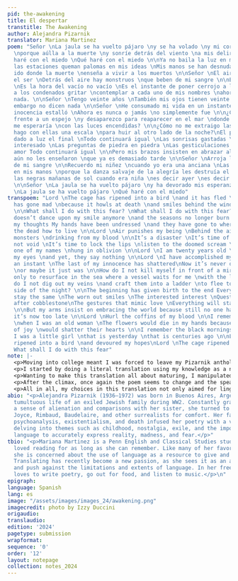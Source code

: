 ```yaml
---
pid: the-awakening
title: El despertar
transtitle: The Awakening
author: Alejandra Pizarnik
translator: Mariana Martinez
poem: "Señor \nLa jaula se ha vuelto pájaro \ny se ha volado \ny mi corazón está loco
  \nporque aúlla a la muerte \ny sonríe detrás del viento \na mis delirios \n\nQué
  haré con el miedo \nQué haré con el miedo \n\nYa no baila la luz en mi sonrisa \nni
  las estaciones queman palomas en mis ideas \nMis manos se han desnudado \ny se han
  ido donde la muerte \nenseña a vivir a los muertos \n\nSeñor \nEl aire me castiga
  el ser \nDetrás del aire hay monstruos \nque beben de mi sangre \n\nEs el desastre
  \nEs la hora del vacío no vacío \nEs el instante de poner cerrojo a los labios \noír
  a los condenados gritar \ncontemplar a cada uno de mis nombres \nahorcados en la
  nada. \n\nSeñor \nTengo veinte años \nTambién mis ojos tienen veinte años \ny sin
  embargo no dicen nada \n\nSeñor \nHe consumado mi vida en un instante \nLa última
  inocencia estalló \nAhora es nunca o jamás \no simplemente fue \n\n¿Cómo no me suicido
  frente a un espejo \ny desaparezco para reaparecer en el mar \ndonde un gran barco
  me esperaría \ncon las luces encendidas? \n\n¿Cómo no me extraigo las venas \ny
  hago con ellas una escala \npara huir al otro lado de la noche?\nEl principio ha
  dado a luz el final \nTodo continuará igual \nLas sonrisas gastadas \nEl interés
  interesado \nLas preguntas de piedra en piedra \nLas gesticulaciones que remedan
  amor Todo continuará igual \n\nPero mis brazos insisten en abrazar al mundo porque
  aún no les enseñaron \nque ya es demasiado tarde \n\nSeñor \nArroja los féretros
  de mi sangre \n\nRecuerdo mi niñez \ncuando yo era una anciana \nLas flores morían
  en mis manos \nporque la danza salvaje de la alegría les destruía el corazón \n\nRecuerdo
  las negras mañanas de sol cuando era niña \nes decir ayer \nes decir hace siglos
  \n\nSeñor \nLa jaula se ha vuelto pájaro \ny ha devorado mis esperanzas \n\nSeñor
  \nLa jaula se ha vuelto pájaro \nQué haré con el miedo"
transpoem: "Lord \nThe cage has ripened into a bird \nand it has fled \nand my heart
  has gone mad \nbecause it howls at death \nand smiles behind the wind \nto my ravings
  \n\nWhat shall I do with this fear? \nWhat shall I do with this fear? \n\nLight
  doesn’t dance upon my smile anymore \nand the seasons no longer burn doves into
  my thoughts My hands have been undressed \nand they have gone to where death \nteaches
  the dead how to live \n\nLord \nAir punishes my being \nBehind the air there are
  monsters \ndrinking from my blood \n\nIt’s a disaster \nIt’s time of the emptiness
  not void \nIt’s time to lock the lips \nlisten to the doomed scream \nmuse on each
  one of my names \nhung in oblivion \n\nLord \nI am twenty years old \nAnd so are
  my eyes \nand yet, they say nothing \n\nLord \nI have accomplished my life in but
  an instant \nThe last of my innocence has shattered\nNow it’s never or nevermore
  \nor maybe it just was \n\nHow do I not kill myself in front of a mirror and vanish
  only to resurface in the sea where a vessel waits for me \nwith the lights on? \n\nHow
  do I not dig out my veins \nand craft them into a ladder \nto flee to the other
  side of the night? \n\nThe beginning has given birth to the end Everything will
  stay the same \nThe worn out smiles \nThe interested interest \nQuestions cobblestone
  after cobblestone\nThe gestures that mimic love \nEverything will stay the same
  \n\nBut my arms insist on embracing the world because still no one has taught them\nthat
  it’s now too late \n\nLord \nHurl the coffins of my blood \n\nI remember my childhood
  \nwhen I was an old woman \nThe flowers would die in my hands because the wild dance
  of joy \nwould shatter their hearts \n\nI remember the black mornings of sun when
  I was a little girl \nthat is yesterday \nthat is centuries ago \n\nLord \nThe cage
  ripened into a bird \nand devoured my hopes\nLord \nThe cage ripened into a bird
  What shall I do with this fear"
note: |-
  <p>Moving into college meant I was forced to leave my Pizarnik anthology behind. Surprisingly scarce, Pizarnik translations in the States excluded most of her earlier gems. My translation stemmed from the desire to share Pizarnik's early brilliance with the English-speaking world.</p>
  <p>I started by doing a literal translation using my knowledge as a native Spanish speaker. However, to achieve my goal I felt the need to take some liberties to evoke the irreversible nature of maturing, a central theme of the poem. Unlike some unofficial translations that used the words “Sir” or “Master” for the repeating verse, I chose the word “Lord” because I wanted the poem to read like a prayer. I also went for a bolder choice in the verse(s) “la jaula se ha vuelto pájaro,” as I didn’t choose “turn” or “twist” for the verb but “ripen” which emphasizes the idea of maturing.</p>
  <p>Wanting to make this translation all about maturing, I manipulated verb tenses to evoke an awakening throughout the poem. I prioritized the use of the past perfect in the first half of the poem to create the nostalgic sense of something once vibrant and existing, now gone. The climatic stanzas eight and nine maintain instead a blunt simple present to show the shift from reminiscing and nostalgia to acceptance and action taking.</p>
  <p>After the climax, once again the poem seems to change and the speaker remembers the past, but without yearning, which is why for this last part I chose to use the past simple. I used this most vigorously in the last two stanzas where I used “ripe” in the past simple. I loved compromising with the idea that indeed the bird ripened into a cage, but it no longer matters that it was a bird once, because all there is now is a cage.</p>
  <p>All in all, my choices in this translation not only aimed for linguistic accuracy but to create an emotional weight, so the English readers would feel Pizarnik’s prayer as intensely as I did in Spanish.</p>
abio: "<p>Alejandra Pizarnik (1936–1972) was born in Buenos Aires, Argentina to the
  tumultuous life of an exiled Jewish family during WW2. Constantly grappling with
  a sense of alienation and comparisons with her sister, she turned to the works of
  Joyce, Rimbaud, Baudelaire, and other surrealists for comfort. Her fascination with
  psychoanalysis, existentialism, and death infused her poetry with a visceral voice,
  delving into themes such as childhood, nostalgia, exile, and the impossibility of
  language to accurately express reality, madness, and fear.</p>"
tbio: "<p>Mariana Martinez is a Penn English and Classical Studies student. She has
  loved reading for as long as she can remember. Like many of her favorite authors,
  she is concerned about the use of language as a resource to give and take away power.
  Translating has recently become a new passion, as she sees it as an arena to explore
  and push against the limitations and extents of language. In her free time Mariana
  loves to write poetry, go out for food, and listen to music.</p>\n"
epigraph:
language: Spanish
lang: es
image: "/assets/images/images_24/awakening.png"
imagecredit: photo by Izzy Duccini
origaudio:
translaudio:
edition: '2024'
pagetype: submission
wrapformat:
sequence: '0'
order: '12'
layout: notepage
collection: notes_2024
---
```

